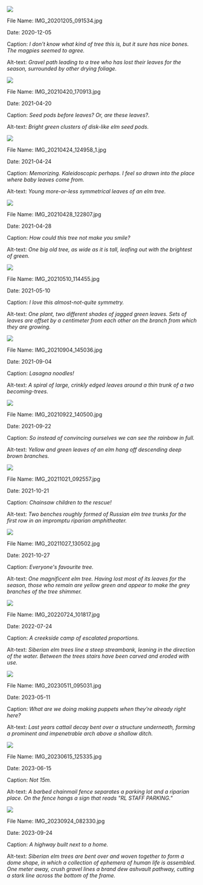 ![](https://raw.githubusercontent.com/deniledam/thesis-images-2020/main/IMG_20201205_091534.jpg)

File Name: IMG_20201205_091534.jpg

Date: 2020-12-05

Caption: *I don't know what kind of tree this is, but it sure has nice bones. The magpies seemed to agree.*

Alt-text: *Gravel path leading to a tree who has lost their leaves for the season, surrounded by other drying foliage.*

![](https://raw.githubusercontent.com/deniledam/thesis-images-2021/main/IMG_20210420_170913.jpg)

File Name: IMG_20210420_170913.jpg

Date: 2021-04-20

Caption: *Seed pods before leaves? Or, are these leaves?.*

Alt-text: *Bright green clusters of disk-like elm seed pods.*

![](https://raw.githubusercontent.com/deniledam/thesis-images-2021/main/IMG_20210424_124958_1.jpg)

File Name: IMG_20210424_124958_1.jpg

Date: 2021-04-24

Caption: *Memorizing. Kaleidoscopic perhaps. I feel so drawn into the place where baby leaves come from.*

Alt-text: *Young more-or-less symmetrical leaves of an elm tree.*

![](https://raw.githubusercontent.com/deniledam/thesis-images-2021/main/IMG_20210428_122807.jpg)

File Name: IMG_20210428_122807.jpg

Date: 2021-04-28

Caption: *How could this tree not make you smile?*

Alt-text: *One big old tree, as wide as it is tall, leafing out with the brightest of green.*

![](https://raw.githubusercontent.com/deniledam/thesis-images-2021/main/IMG_20210510_114455.jpg)

File Name: IMG_20210510_114455.jpg

Date: 2021-05-10

Caption: *I love this almost-not-quite symmetry.*

Alt-text: *One plant, two different shades of jagged green leaves. Sets of leaves are offset by a centimeter from each other on the branch from which they are growing.*

![](https://raw.githubusercontent.com/deniledam/thesis-images-2021/main/IMG_20210904_145036.jpg)

File Name: IMG_20210904_145036.jpg

Date: 2021-09-04

Caption: *Lasagna noodles!*

Alt-text: *A spiral of large, crinkly edged leaves around a thin trunk of a two becoming-trees.*

![](https://raw.githubusercontent.com/deniledam/thesis-images-2021/main/IMG_20210922_140500.jpg)

File Name: IMG_20210922_140500.jpg

Date: 2021-09-22

Caption: *So instead of convincing ourselves we can see the rainbow in full.*

Alt-text: *Yellow and green leaves of an elm hang off descending deep brown branches.*

![](https://raw.githubusercontent.com/deniledam/thesis-images-2021/main/IMG_20211021_092557.jpg)

File Name: IMG_20211021_092557.jpg

Date: 2021-10-21

Caption: *Chainsaw children to the rescue!*

Alt-text: *Two benches roughly formed of Russian elm tree trunks for the first row in an impromptu riparian amphitheater.*

![](https://raw.githubusercontent.com/deniledam/thesis-images-2021/main/IMG_20211027_130502.jpg)

File Name: IMG_20211027_130502.jpg

Date: 2021-10-27

Caption: *Everyone's favourite tree.*

Alt-text: *One magnificent elm tree. Having lost most of its leaves for the season, those who remain are yellow green and appear to make the grey branches of the tree shimmer.*

![](https://raw.githubusercontent.com/deniledam/thesis-images-2022/main/IMG_20220724_101817.jpg)

File Name: IMG_20220724_101817.jpg

Date: 2022-07-24

Caption: *A creekside camp of escalated proportions.*

Alt-text: *Siberian elm trees line a steep streambank, leaning in the direction of the water. Between the trees stairs have been carved and eroded with use.*

![](https://raw.githubusercontent.com/deniledam/thesis-images-2023/main/IMG_20230511_095031.jpg)

File Name: IMG_20230511_095031.jpg

Date: 2023-05-11

Caption: *What are we doing making puppets when they're already right here?*

Alt-text: *Last years cattail decay bent over a structure underneath, forming a prominent and impenetrable arch above a shallow ditch.*

![](https://raw.githubusercontent.com/deniledam/thesis-images-2023/main/IMG_20230615_125335.jpg)

File Name: IMG_20230615_125335.jpg

Date: 2023-06-15

Caption: *Not 15m.*

Alt-text: *A barbed chainmail fence separates a parking lot and a riparian place. On the fence hangs a sign that reads "RL STAFF PARKING."*

![](https://raw.githubusercontent.com/deniledam/thesis-images-2023/main/IMG_20230924_082330.jpg)

File Name: IMG_20230924_082330.jpg

Date: 2023-09-24

Caption: *A highway built next to a home.*

Alt-text: *Siberian elm trees are bent over and woven together to form a dome shape, in which a collection of ephemera of human life is assembled. One meter away, crush gravel lines a brand dew ashvault pathway, cutting a stark line across the bottom of the frame.*

